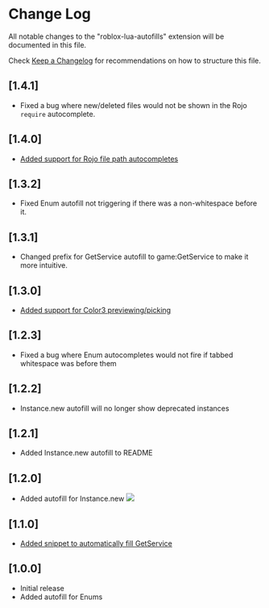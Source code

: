 # Change Log
All notable changes to the "roblox-lua-autofills" extension will be documented in this file.

Check [Keep a Changelog](http://keepachangelog.com/) for recommendations on how to structure this file.

## [1.4.1]
- Fixed a bug where new/deleted files would not be shown in the Rojo `require` autocomplete.

## [1.4.0]
- [Added support for Rojo file path autocompletes](https://twitter.com/Kampfkarren/status/1170469019675025408)

## [1.3.2]
- Fixed Enum autofill not triggering if there was a non-whitespace before it.

## [1.3.1]
- Changed prefix for GetService autofill to game:GetService to make it more intuitive.

## [1.3.0]
- [Added support for Color3 previewing/picking](https://twitter.com/Kampfkarren/status/1130213715872083968)

## [1.2.3]
- Fixed a bug where Enum autocompletes would not fire if tabbed whitespace was before them

## [1.2.2]
- Instance.new autofill will no longer show deprecated instances

## [1.2.1]
- Added Instance.new autofill to README

## [1.2.0]
- Added autofill for Instance.new
![](https://giant.gfycat.com/ExemplaryPowerlessHyracotherium.gif)

## [1.1.0]
- [Added snippet to automatically fill GetService](https://github.com/Kampfkarren/roblox-lua-autofills/pull/1)

## [1.0.0]
- Initial release
- Added autofill for Enums